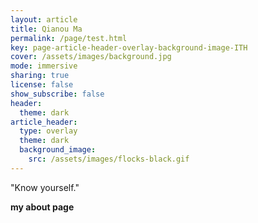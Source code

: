 ```yaml
---
layout: article
title: Qianou Ma
permalink: /page/test.html
key: page-article-header-overlay-background-image-ITH
cover: /assets/images/background.jpg
mode: immersive
sharing: true
license: false
show_subscribe: false
header:
  theme: dark
article_header:
  type: overlay
  theme: dark
  background_image:
    src: /assets/images/flocks-black.gif
---
```


"Know yourself."

<!--more-->

<style>
  .page__header .header__brand path {
    fill: rgba(255, 255, 255, .95);
  }
</style>

**my about page**